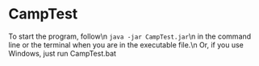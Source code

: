 # CampTest
To start the program, follow\n
`java -jar CampTest.jar`\n
in the command line or the terminal when you are in the executable file.\n
Or, if you use Windows, just run CampTest.bat
